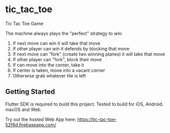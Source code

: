 # tic_tac_toe

Tic Tac Toe Game

The machine always plays the "perfect" strategy to win:

1. If next move can win it will take that move
2. If other player can win it defends by blocking that move
3. If next move can "fork" (create two winning planes) it will take that move
4. If other player can "fork", block their move
5. If can move into the center, take it
6. If center is taken, move into a vacant corner
7. Otherwise grab whatever tile is left

## Getting Started

Flutter SDK is required to build this project.
Tested to build for iOS, Android. macOS and Web.

Try out the hosted Web App here:
https://tic-tac-toe-52f8d.firebaseapp.com/